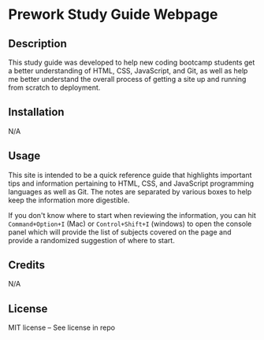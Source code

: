 # Prework Study Guide Webpage

## Description

This study guide was developed to help new coding bootcamp students get a better understanding of HTML, CSS, JavaScript, and Git, as well as help me better understand the overall process of getting a site up and running from scratch to deployment.  

## Installation

N/A

## Usage

This site is intended to be a quick reference guide that highlights important tips and information pertaining to HTML, CSS, and JavaScript programming languages as well as Git. The notes are separated by various boxes to help keep the information more digestible.
 
If you don't know where to start when reviewing the information, you can hit `Command+Option+I` (Mac) or `Control+Shift+I` (windows) to open the console panel which will provide the list of subjects covered on the page and provide a randomized suggestion of where to start.

## Credits

N/A

## License

MIT license – See license in repo

